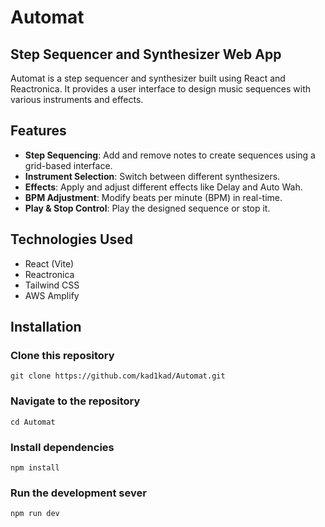 # Automat

## Step Sequencer and Synthesizer Web App

Automat is a step sequencer and synthesizer built using React and Reactronica. It provides a user interface to design music sequences with various instruments and effects.

## Features

- **Step Sequencing**: Add and remove notes to create sequences using a grid-based interface.
- **Instrument Selection**: Switch between different synthesizers.
- **Effects**: Apply and adjust different effects like Delay and Auto Wah.
- **BPM Adjustment**: Modify beats per minute (BPM) in real-time.
- **Play & Stop Control**: Play the designed sequence or stop it.

## Technologies Used

- React (Vite)
- Reactronica
- Tailwind CSS
- AWS Amplify

## Installation

### Clone this repository

```
git clone https://github.com/kad1kad/Automat.git
```

### Navigate to the repository

```
cd Automat
```

### Install dependencies

```
npm install
```

### Run the development sever

```
npm run dev
```
